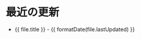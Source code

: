 # 最近の更新

<script setup>
import { data as fileUpdates } from './recent-updates.data.ts'
import { formatDate } from '../.vitepress/utils'
</script>

<ul>
  <li v-for="(file, index) in fileUpdates" :key="file.filePath">
    <a :href="file.url">{{ file.title }}</a>
    <Badge v-if="file.status === 'A'" type="tip" text="Added" />
    <Badge v-else-if="file.status === 'D'" type="danger" text="Deleted" />
    <span v-if="index === 0 || formatDate(file.lastUpdated) !== formatDate(fileUpdates[index - 1].lastUpdated)">
      - {{ formatDate(file.lastUpdated) }}
    </span>
  </li>
</ul>